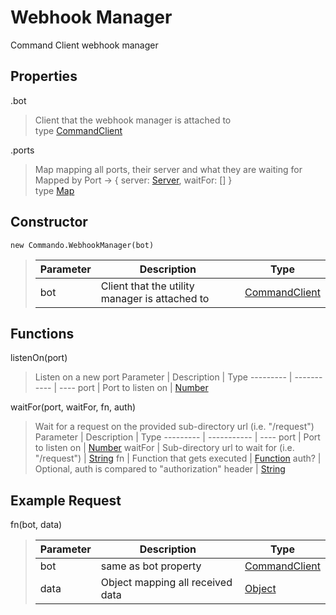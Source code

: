 # Webhook Manager
Command Client webhook manager

## Properties
.bot
> Client that the webhook manager is attached to\
> type [CommandClient](https://github.com/Forbidden-Duck/eris.js-commando/tree/master/docs/Classes/CommandoClient.md)

.ports
> Map mapping all ports, their server and what they are waiting for\
> Mapped by Port -> { server: [Server](https://developer.mozilla.org/en-US/docs/Web/HTTP/Headers/Server), waitFor: [] }\
> type [Map](https://developer.mozilla.org/en-US/docs/Web/JavaScript/Reference/Global_Objects/Map)

## Constructor
`new Commando.WebhookManager(bot)`
> Parameter | Description | Type
> --------- | ----------- | ----
> bot | Client that the utility manager is attached to | [CommandClient](https://github.com/Forbidden-Duck/eris.js-commando/tree/master/docs/Classes/CommandoClient.md)

## Functions
listenOn(port)
> Listen on a new port
> Parameter | Description | Type
> --------- | ----------- | ----
> port | Port to listen on | [Number](https://developer.mozilla.org/en-US/docs/Web/JavaScript/Reference/Global_Objects/Number)

waitFor(port, waitFor, fn, auth)
> Wait for a request on the provided sub-directory url (i.e. "/request")
> Parameter | Description | Type
> --------- | ----------- | ----
> port | Port to listen on | [Number](https://developer.mozilla.org/en-US/docs/Web/JavaScript/Reference/Global_Objects/Number)
> waitFor | Sub-directory url to wait for (i.e. "/request") | [String](https://developer.mozilla.org/en-US/docs/Web/JavaScript/Reference/Global_Objects/String)
> fn | Function that gets executed | [Function](https://developer.mozilla.org/en-US/docs/Web/JavaScript/Reference/Global_Objects/Function)
> auth? | Optional, auth is compared to "authorization" header | [String](https://developer.mozilla.org/en-US/docs/Web/JavaScript/Reference/Global_Objects/String)

## Example Request
fn(bot, data)
> Parameter | Description | Type
> --------- | ----------- | ----
> bot | same as bot property | [CommandClient](https://github.com/Forbidden-Duck/eris.js-commando/tree/master/docs/Classes/CommandoClient.md)
> data | Object mapping all received data | [Object](https://developer.mozilla.org/en-US/docs/Web/JavaScript/Reference/Global_Objects/Object)